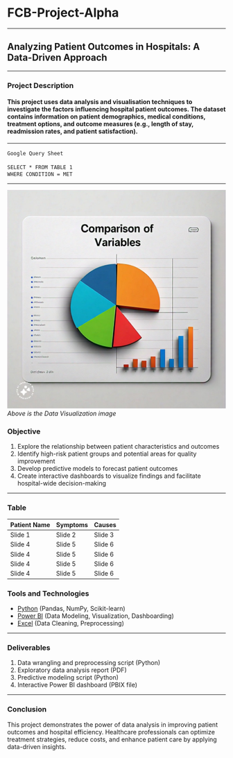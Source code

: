 # FCB-Project-Alpha
---
## Analyzing Patient Outcomes in Hospitals: A Data-Driven Approach
---
### Project Description
#### This project uses data analysis and visualisation techniques to investigate the factors influencing hospital patient outcomes. The dataset contains information on patient demographics, medical conditions, treatment options, and outcome measures (e.g., length of stay, readmission rates, and patient satisfaction).
---
~~~
Google Query Sheet

SELECT * FROM TABLE 1
WHERE CONDITION = MET
~~~
---

![](rom.jpeg)
_Above is the Data Visualization image_
### Objective
1. Explore the relationship between patient characteristics and outcomes
2. Identify high-risk patient groups and potential areas for quality improvement
3. Develop predictive models to forecast patient outcomes
4. Create interactive dashboards to visualize findings and facilitate hospital-wide decision-making
---
### Table
| Patient Name | Symptoms | Causes|
| ----------|-----------|----------|
| Slide 1| Slide 2| Slide 3| 
| Slide 4| Slide 5| Slide 6| 
| Slide 4| Slide 5| Slide 6| 
| Slide 4| Slide 5| Slide 6| 
| Slide 4| Slide 5| Slide 6| 


### Tools and Technologies
- [Python](https://www.python.org/downloads/) (Pandas, NumPy, Scikit-learn) 
- [Power BI](https://powerbi.microsoft.com/en-us/downloads/) (Data Modeling, Visualization, Dashboarding)
- [Excel](https://www.microsoft.com/en-us/microsoft-365/excel) (Data Cleaning, Preprocessing)
---
### Deliverables
1. Data wrangling and preprocessing script (Python)
2. Exploratory data analysis report (PDF)
3. Predictive modeling script (Python)
4. Interactive Power BI dashboard (PBIX file)
---
### Conclusion
This project demonstrates the power of data analysis in improving patient outcomes and hospital efficiency. Healthcare professionals can optimize treatment strategies, reduce costs, and enhance patient care by applying data-driven insights.

